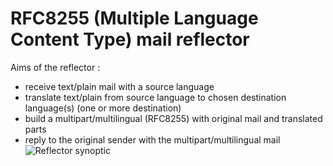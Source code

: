 # RFC8255 (Multiple Language Content Type) mail reflector
Aims of the reflector :
* receive text/plain mail with a source language
* translate text/plain from source language to chosen destination language(s) (one or more destination)
* build a multipart/multilingual (RFC8255) with original mail and translated parts
* reply to the original sender with the multipart/multilingual mail
![Reflector synoptic]({{site.baseurl}}/synoptic-rfc8255-reflector--draw.io)

